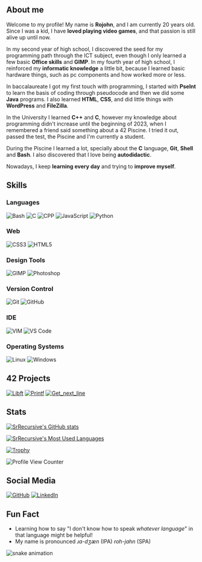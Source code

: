 <!-- TODO: Redo header -->

## About me

Welcome to my profile! My name is **Rojohn**, and I am currently 20 years old. Since I was a kid, I have **loved playing video games**, and that passion is still alive up until now.

In my second year of high school, I discovered the seed for my programming path through the ICT subject, even though I only learned a few basic **Office skills** and **GIMP**. In my fourth year of high school, I reinforced my **informatic knowledge** a little bit, because I learned basic hardware things, such as pc components and how worked more or less.

In baccalaureate I got my first touch with programming, I started with **PseInt** to learn the basis of coding through pseudocode and then we did some **Java** programs. I also learned **HTML**, **CSS**, and did little things with **WordPress** and **FileZilla**.

In the University I learned **C++** and **C**, however my knowledge about programming didn't increase until the beginning of 2023, when I remembered a friend said something about a 42 Piscine. I tried it out, passed the test, the Piscine and I'm currently a student.

During the Piscine I learned a lot, specially about the **C** language, **Git**, **Shell** and **Bash**. I also discovered that I love being **autodidactic**.

Nowadays, I keep **learning every day** and trying to **improve myself**.

## Skills

### Languages

![Bash](https://img.shields.io/badge/Bash-303030?style=for-the-badge&logo=GNUBash)
![C](https://img.shields.io/badge/C-1e4882?style=for-the-badge&logo=C)
![CPP](https://img.shields.io/badge/CPP-093775?style=for-the-badge&logo=CPlusPlus)
![JavaScript](https://img.shields.io/badge/JavaScript-fff443?style=for-the-badge&logo=JavaScript&logoColor=white)
![Python](https://img.shields.io/badge/python-ffea50?style=for-the-badge&logo=Python)

### Web

![CSS3](https://img.shields.io/badge/CSS3-0064db?style=for-the-badge&logo=CSS3)
![HTML5](https://img.shields.io/badge/HTML5-fb8b42?style=for-the-badge&logo=HTML5)

### Design Tools

![GIMP](https://img.shields.io/badge/GIMP-2a2a2a?style=for-the-badge&logo=GIMP)
![Photoshop](https://img.shields.io/badge/Photoshop-002859?style=for-the-badge&logo=AdobePhotoshop)

### Version Control

![Git](https://img.shields.io/badge/git-FF6400?style=for-the-badge&logo=git)
![GitHub](https://img.shields.io/static/v1?label=&message=GitHub&color=171515&logo=github&logoColor=white&style=for-the-badge)

### IDE

![VIM](https://img.shields.io/badge/VIM-2f7a12?style=for-the-badge&logo=VIM)
![VS Code](https://img.shields.io/badge/VS_Code-2f92b2?style=for-the-badge&logo=VisualStudioCode)

### Operating Systems

![Linux](https://img.shields.io/badge/Linux-1e1e1e?style=for-the-badge&logo=Linux)
![Windows](https://img.shields.io/badge/Windows-2f92b2?style=for-the-badge&logo=Windows)


## 42 Projects

[![Libft](https://github-readme-stats.vercel.app/api/pin/?username=srrecursive&repo=libft&theme=dark&hide_border=true&bg_color=7341d7)](https://github.com/srrecursive/libft)
[![Printf](https://github-readme-stats.vercel.app/api/pin/?username=srrecursive&repo=printf&theme=dark&hide_border=true&bg_color=7341d7)](https://github.com/srrecursive/printf)
[![Get_next_line](https://github-readme-stats.vercel.app/api/pin/?username=srrecursive&repo=get_next_line&theme=dark&hide_border=true&bg_color=7341d7)](https://github.com/srrecursive/get_next_line)

## Stats

[![SrRecursive's GitHub stats](https://github-readme-stats.vercel.app/api?username=srrecursive&theme=dracula)](https://github.com/anuraghazra/github-readme-stats)

[![SrRecursive's Most Used Languages](https://github-readme-stats.vercel.app/api/top-langs/?username=srrecursive&layout=donut&theme=dracula)](https://github.com/anuraghazra/github-readme-stats)

[![Trophy](https://github-profile-trophy.vercel.app/?username=srrecursive&theme=dracula&row=2&column=4)](https://github.com/ryo-ma/github-profile-trophy)

![Profile View Counter](https://komarev.com/ghpvc/?username=srrecursive&color=blueviolet&style=flat)

## Social Media

[![GitHub](https://img.shields.io/static/v1?label=&message=GitHub&color=171515&logo=github&logoColor=white&style=for-the-badge)](https://github.com/SrRecursive)
[![LinkedIn](https://img.shields.io/static/v1?label=&message=LinkedIn&color=0e76a8&logo=linkedin&logoColor=white&style=for-the-badge)](https://www.linkedin.com/in/ribanab/)

## Fun Fact

- Learning how to say "I don't know how to speak _whatever language_" in that language might be helpful!
- My name is pronounced _ɹɑ-dʒæn_ (IPA) _roh-jahn_ (SPA)

![snake animation](https://github.com/SrRecursive/SrRecursive/blob/output/github-contribution-grid-snake-dark.svg)
